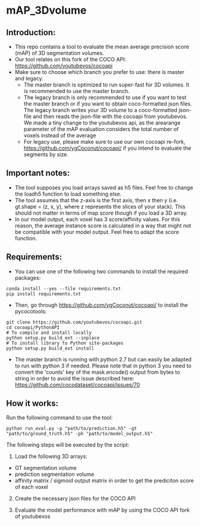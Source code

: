 # mAP_3Dvolume

## Introduction:
- This repo contains a tool to evaluate the mean average precision score (mAP) of 3D segmentation volumes. 
- Our tool relates on this fork of the COCO API: https://github.com/youtubevos/cocoapi
- Make sure to choose which branch you prefer to use: there is master and legacy.
    - The master branch is optimized to run super-fast for 3D volumes. It is recommended to use the master branch.
    - The legacy branch is only recommended to use if you want to test the master branch or if you want to obtain coco-formatted json files. The legacy branch writes your 3D volume to a coco-formatted json-file and then reads the json-file with the cocoapi from youtubevos. We made a tiny change to the youtubevos api, as the arearange parameter of the mAP evaluation considers the total number of voxels instead of the average  
    - For legacy use, please make sure to use our own cocoapi re-fork, https://github.com/ygCoconut/cocoapi/ if you intend to evaluate the segments by size.

## Important notes:
- The tool supposes you load arrays saved as h5 files. Feel free to change the loadh5 function to load something else.
- The tool assumes that the z-axis is the first axis, then x then y (i.e. gt.shape = (z, x, y), where z represents the slices of your stack). This should not matter in terms of map score though if you load a 3D array.
- In our model output, each voxel has 3 score/affinity values. For this reason, the average instance score is calculated in a way that might not be compatible with your model output. Feel free to adapt the score function.

## Requirements:
- You can use one of the following two commands to install the required packages:
```
conda install --yes --file requirements.txt
pip install requirements.txt
```


- Then, go through https://github.com/ygCoconut/cocoapi/ to install the pycocotools:
```
git clone https://github.com/youtubevos/cocoapi.git
cd cocoapi/PythonAPI
# To compile and install locally 
python setup.py build_ext --inplace
# To install library to Python site-packages 
python setup.py build_ext install
```


- The master branch is running with python 2.7 but can easily be adapted to run with python 3 if needed. Please note that in python 3 you need to convert the 'counts' key of the mask.encode() output from bytes to string in order to avoid the issue described here:
https://github.com/cocodataset/cocoapi/issues/70


## How it works:
Run the following command to use the tool:
```
python run_eval.py -p "path/to/prediction.h5" -gt "path/to/ground_truth.h5" -ph "path/to/model_output.h5"
```
The following steps will be executed by the script:
1) Load the following 3D arrays:
- GT segmentation volume
- prediction segmentation volume
- affinity matrix / sigmoid output matrix in order to get the prediciton score of each voxel

2) Create the necessary json files for the COCO API

3) Evaluate the model performance with mAP by using the COCO API fork of youtubevos
